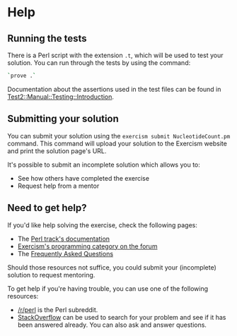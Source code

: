 # Help

## Running the tests

There is a Perl script with the extension `.t`, which will be used to test
your solution. You can run through the tests by using the command:

```bash
`prove .`
```

Documentation about the assertions used in the test files can be found in
[Test2::Manual::Testing::Introduction](https://metacpan.org/pod/Test2::Manual::Testing::Introduction).

## Submitting your solution

You can submit your solution using the `exercism submit NucleotideCount.pm` command.
This command will upload your solution to the Exercism website and print the solution page's URL.

It's possible to submit an incomplete solution which allows you to:

- See how others have completed the exercise
- Request help from a mentor

## Need to get help?

If you'd like help solving the exercise, check the following pages:

- The [Perl track's documentation](https://exercism.org/docs/tracks/perl5)
- [Exercism's programming category on the forum](https://forum.exercism.org/c/programming/5)
- The [Frequently Asked Questions](https://exercism.org/docs/using/faqs)

Should those resources not suffice, you could submit your (incomplete) solution to request mentoring.

To get help if you're having trouble, you can use one of the following resources:

- [/r/perl](https://www.reddit.com/r/perl) is the Perl subreddit.
- [StackOverflow](http://stackoverflow.com/questions/tagged/perl) can be used to search for your problem and see if it has been answered already. You can also ask and answer questions.